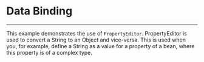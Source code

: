 # Data Binding
---

This example demonstrates the use of `PropertyEditor`. PropertyEditor is used to convert a String to an Object and vice-versa.
This is used when you, for example, define a String as a value for a property of a bean, where this property is of a complex type.
